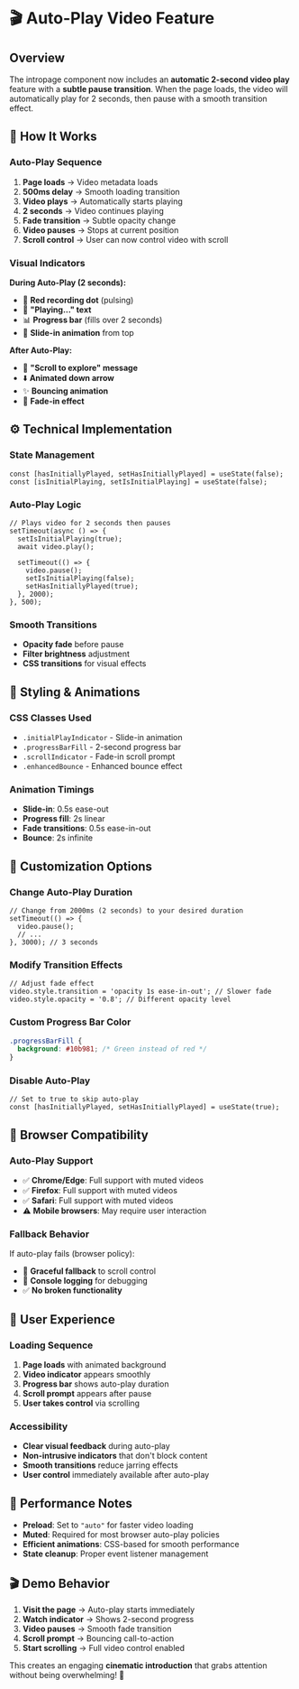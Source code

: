 # 🎬 Auto-Play Video Feature

## Overview

The intropage component now includes an **automatic 2-second video play** feature with a **subtle pause transition**. When the page loads, the video will automatically play for 2 seconds, then pause with a smooth transition effect.

## 🎯 How It Works

### Auto-Play Sequence

1. **Page loads** → Video metadata loads
2. **500ms delay** → Smooth loading transition
3. **Video plays** → Automatically starts playing
4. **2 seconds** → Video continues playing
5. **Fade transition** → Subtle opacity change
6. **Video pauses** → Stops at current position
7. **Scroll control** → User can now control video with scroll

### Visual Indicators

**During Auto-Play (2 seconds):**
- 🔴 **Red recording dot** (pulsing)
- 📝 **"Playing..." text**
- 📊 **Progress bar** (fills over 2 seconds)
- 🎨 **Slide-in animation** from top

**After Auto-Play:**
- 📜 **"Scroll to explore" message**
- ⬇️ **Animated down arrow**
- ✨ **Bouncing animation**
- 🎯 **Fade-in effect**

## ⚙️ Technical Implementation

### State Management
```tsx
const [hasInitiallyPlayed, setHasInitiallyPlayed] = useState(false);
const [isInitialPlaying, setIsInitialPlaying] = useState(false);
```

### Auto-Play Logic
```tsx
// Plays video for 2 seconds then pauses
setTimeout(async () => {
  setIsInitialPlaying(true);
  await video.play();
  
  setTimeout(() => {
    video.pause();
    setIsInitialPlaying(false);
    setHasInitiallyPlayed(true);
  }, 2000);
}, 500);
```

### Smooth Transitions
- **Opacity fade** before pause
- **Filter brightness** adjustment
- **CSS transitions** for visual effects

## 🎨 Styling & Animations

### CSS Classes Used
- `.initialPlayIndicator` - Slide-in animation
- `.progressBarFill` - 2-second progress bar
- `.scrollIndicator` - Fade-in scroll prompt
- `.enhancedBounce` - Enhanced bounce effect

### Animation Timings
- **Slide-in**: 0.5s ease-out
- **Progress fill**: 2s linear
- **Fade transitions**: 0.5s ease-in-out
- **Bounce**: 2s infinite

## 🔧 Customization Options

### Change Auto-Play Duration
```tsx
// Change from 2000ms (2 seconds) to your desired duration
setTimeout(() => {
  video.pause();
  // ...
}, 3000); // 3 seconds
```

### Modify Transition Effects
```tsx
// Adjust fade effect
video.style.transition = 'opacity 1s ease-in-out'; // Slower fade
video.style.opacity = '0.8'; // Different opacity level
```

### Custom Progress Bar Color
```css
.progressBarFill {
  background: #10b981; /* Green instead of red */
}
```

### Disable Auto-Play
```tsx
// Set to true to skip auto-play
const [hasInitiallyPlayed, setHasInitiallyPlayed] = useState(true);
```

## 📱 Browser Compatibility

### Auto-Play Support
- ✅ **Chrome/Edge**: Full support with muted videos
- ✅ **Firefox**: Full support with muted videos  
- ✅ **Safari**: Full support with muted videos
- ⚠️ **Mobile browsers**: May require user interaction

### Fallback Behavior
If auto-play fails (browser policy):
- 🔄 **Graceful fallback** to scroll control
- 📝 **Console logging** for debugging
- ✅ **No broken functionality**

## 🎯 User Experience

### Loading Sequence
1. **Page loads** with animated background
2. **Video indicator** appears smoothly
3. **Progress bar** shows auto-play duration
4. **Scroll prompt** appears after pause
5. **User takes control** via scrolling

### Accessibility
- **Clear visual feedback** during auto-play
- **Non-intrusive indicators** that don't block content
- **Smooth transitions** reduce jarring effects
- **User control** immediately available after auto-play

## 🚀 Performance Notes

- **Preload**: Set to `"auto"` for faster video loading
- **Muted**: Required for most browser auto-play policies
- **Efficient animations**: CSS-based for smooth performance
- **State cleanup**: Proper event listener management

## 🎬 Demo Behavior

1. **Visit the page** → Auto-play starts immediately
2. **Watch indicator** → Shows 2-second progress
3. **Video pauses** → Smooth fade transition
4. **Scroll prompt** → Bouncing call-to-action
5. **Start scrolling** → Full video control enabled

This creates an engaging **cinematic introduction** that grabs attention without being overwhelming! 🌟